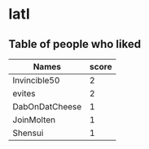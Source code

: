 # latl
## Table of people who liked
Names | score
--- | ---
Invincible50 | 2
evites | 2
DabOnDatCheese | 1
JoinMolten | 1
Shensui | 1
